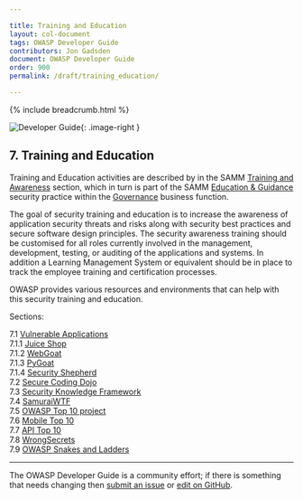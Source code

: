 ```yaml
---

title: Training and Education
layout: col-document
tags: OWASP Developer Guide
contributors: Jon Gadsden
document: OWASP Developer Guide
order: 900
permalink: /draft/training_education/

---
```


{% include breadcrumb.html %}

<style type="text/css">
.image-right {
  height: 180px;
  display: block;
  margin-left: auto;
  margin-right: auto;
  float: right;
}
</style>

![Developer Guide](../../../assets/images/dg_logo.png "OWASP Developer Guide"){: .image-right }

## 7. Training and Education

Training and Education activities are described by in the SAMM [Training and Awareness][sammgegta] section,
which in turn is part of the SAMM [Education & Guidance][sammgeg] security practice
within the [Governance][sammg] business function.

The goal of security training and education is to increase the awareness of application security threats and risks
along with security best practices and secure software design principles.
The security awareness training should be customised for all roles currently involved in the management,
development, testing, or auditing of the applications and systems.
In addition a Learning Management System or equivalent should be in place to track
the employee training and certification processes.

OWASP provides various resources and environments that can help with this security training and education.

Sections:  

7.1 [Vulnerable Applications](01-vulnerable-apps/toc.md)  
7.1.1 [Juice Shop](01-vulnerable-apps/01-juice-shop.md)  
7.1.2 [WebGoat](01-vulnerable-apps/02-webgoat.md)  
7.1.3 [PyGoat](01-vulnerable-apps/03-pygoat.md)  
7.1.4 [Security Shepherd](01-vulnerable-apps/04-security-shepherd.md)  
7.2 [Secure Coding Dojo](02-secure-coding-dojo.md)  
7.3 [Security Knowledge Framework](03-skf.md)  
7.4 [SamuraiWTF](04-samurai-wtf.md)  
7.5 [OWASP Top 10 project](05-top-ten.md)  
7.6 [Mobile Top 10](06-mobile-top-ten.md)  
7.7 [API Top 10](07-api-top-ten.md)  
7.8 [WrongSecrets](08-wrongsecrets.md)  
7.9 [OWASP Snakes and Ladders](09-snakes-ladders.md)  

----

The OWASP Developer Guide is a community effort; if there is something that needs changing
then [submit an issue][issue0900] or [edit on GitHub][edit0900].

[edit0900]: https://github.com/OWASP/www-project-developer-guide/blob/main/draft/09-training-education/toc.md
[issue0900]: https://github.com/OWASP/www-project-developer-guide/issues/new?labels=enhancement&template=request.md&title=Update:%2009-training-education/00-toc
[sammg]: https://owaspsamm.org/model/governance/
[sammgeg]: https://owaspsamm.org/model/governance/education-and-guidance/
[sammgegta]: https://owaspsamm.org/model/governance/education-and-guidance/stream-a/
